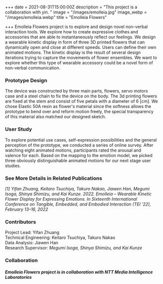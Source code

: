 +++
date = 2021-08-31T15:00:00Z
description = "This project is a collaboration with yin. "
image = "/images/emolleia.jpg"
image_webp = "/images/emolleia.webp"
title = "Emolleia Flowers"

+++
Emolleia Flowers project is to explore and design novel non-verbal interaction tools. We explore how to create expressive clothes and accessories that are able to instantaneously reflect our feelings.  We design a wearable kinetic display in form of three 3D printed flowers that can dynamically open and close at different speeds. Users can define their own animated motions. The kinetic display is the result of several design iterations trying to capture the movements of flower ensembles. We want to explore whether this type of wearable accessory could be a novel form of non-verbal communication.

### **Prototype Design**

The device was constructed by three main parts, flowers, servo motors case and a steel chain to fix the device on the body. The 3d printing flowers are fixed at the stem and consist of five petals with a diameter of 6 \[cm\]. We chose Elastic 50A resin as flower's material since the softness allows the prototype to bend over and reform motion freely, the special transparency of this material also matched our designed sketch.

### **User Study**

To explore potential use cases, self-expression possibilities and the general perception of the prototype, we conducted a series of online survey. After watching eight animated motions, participants rated the arousal and valence for each. Based on the mapping to the emotion model, we picked three obviously distinguishable animated motions for our next stage user studies.

### **See More Details in Related Publications**

_\[1\] Yifan Zhuang, Keitaro Tsuchiya, Takuro Nakao, Jiawen Han, Megumi Isoga, Shinya Shimizu, and Kai Kunze. 2022. Emolleia – Wearable Kinetic Flower Display for Expressing Emotions. In Sixteenth International Conference on Tangible, Embedded, and Embodied Interaction (TEI ’22), February 13–16, 2022_

### **Contributors**

Project Lead: Yifan Zhuang  
Technical Engineering: Keitaro Tsuchiya, Takuro Nakao  
Data Analysis: Jiawen Han  
Research Supervisor: _Megumi Isoga, Shinya Shimizu, and Kai Kunze_

### **Collaboration**

##### Emolleia Flowers project is in collaboration with NTT Media Intelligence Laboratories